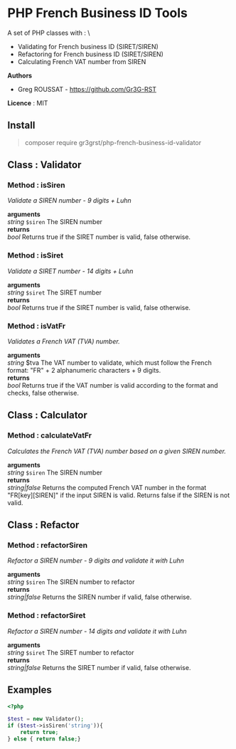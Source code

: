 # PHP French Business ID Tools #

A set of PHP classes with : \
- Validating for French business ID (SIRET/SIREN)
- Refactoring for French business ID (SIRET/SIREN)
- Calculating French VAT number from SIREN

**Authors**
- Greg ROUSSAT - https://github.com/Gr3G-RST

**Licence** : MIT

## Install ##
> composer require gr3grst/php-french-business-id-validator


## Class : Validator

### Method : isSiren
*Validate a SIREN number - 9 digits + Luhn*

**arguments**\
*string* `$siren` The SIREN number \
**returns**\
*bool* Returns true if the SIRET number is valid, false otherwise. 

### Method : isSiret
*Validate a SIRET number - 14 digits + Luhn*

**arguments**\
*string* `$siret` The SIRET number \
**returns**\
*bool* Returns true if the SIRET number is valid, false otherwise.

### Method : isVatFr
*Validates a French VAT (TVA) number.*

**arguments**\
*string* $tva The VAT number to validate, which must follow the French format: "FR" + 2 alphanumeric characters + 9 digits. \
**returns**\
*bool* Returns true if the VAT number is valid according to the format and checks, false otherwise.

## Class : Calculator

### Method : calculateVatFr
*Calculates the French VAT (TVA) number based on a given SIREN number.* 

**arguments**\
*string* `$siren` The SIREN number \
**returns**\
*string|false* Returns the computed French VAT number in the format "FR[key][SIREN]" if the input SIREN is valid. Returns false if the SIREN is not valid.

## Class : Refactor

### Method : refactorSiren
*Refactor a SIREN number - 9 digits and validate it with Luhn*

**arguments**\
*string* `$siren` The SIREN number to refactor \
**returns**\
*string|false* Returns the SIREN number if valid, false otherwise.

### Method : refactorSiret
*Refactor a SIREN number - 14 digits and validate it with Luhn*

**arguments**\
*string* `$siret` The SIRET number to refactor \
**returns**\
*string|false* Returns the SIRET number if valid, false otherwise.

## Examples ##

```` php
<?php

$test = new Validator();
if ($test->isSiren('string')){ 
    return true;
} else { return false;}
````

